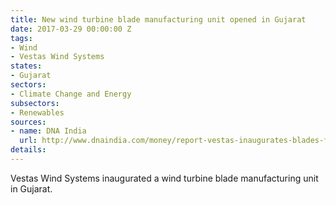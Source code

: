 ```yaml
---
title: New wind turbine blade manufacturing unit opened in Gujarat
date: 2017-03-29 00:00:00 Z
tags:
- Wind
- Vestas Wind Systems
states:
- Gujarat
sectors:
- Climate Change and Energy
subsectors:
- Renewables
sources:
- name: DNA India
  url: http://www.dnaindia.com/money/report-vestas-inaugurates-blades-factory-in-gujarat-under-make-in-india-initiative-2368299
details: 
---
```


Vestas Wind Systems inaugurated a wind turbine blade manufacturing unit in Gujarat.
